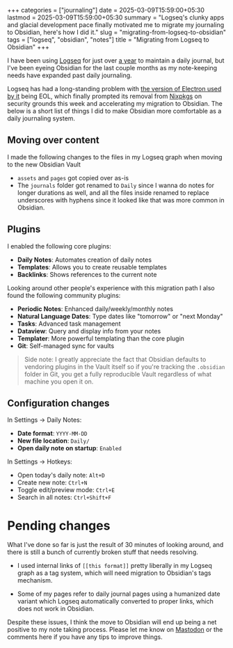 +++
categories = ["journaling"]
date = 2025-03-09T15:59:00+05:30
lastmod = 2025-03-09T15:59:00+05:30
summary = "Logseq's clunky apps and glacial development pace finally motivated me to migrate my journaling to Obsidian, here's how I did it."
slug = "migrating-from-logseq-to-obsidian"
tags = ["logseq", "obsidian", "notes"]
title = "Migrating from Logseq to Obsidian"
+++

I have been using [Logseq](https://logseq.com) for just over [a year](https://androiddev.social/@msfjarvis/112378523734491769) to maintain a daily journal, but I've been eyeing Obsidian for the last couple months as my note-keeping needs have expanded past daily journaling.

Logseq has had a long-standing problem with [the version of Electron used by it](https://github.com/logseq/logseq/issues/11644) being EOL, which finally prompted its removal from [Nixpkgs](https://github.com/NixOS/nixpkgs) on security grounds this week and accelerating my migration to Obsidian. The below is a short list of things I did to make Obsidian more comfortable as a daily journaling system.

## Moving over content

I made the following changes to the files in my Logseq graph when moving to the new Obsidian Vault

- `assets` and `pages` got copied over as-is
- The `journals` folder got renamed to `Daily` since I wanna do notes for longer durations as well, and all the files inside renamed to replace underscores with hyphens since it looked like that was more common in Obsidian.

## Plugins

I enabled the following core plugins:

- **Daily Notes**: Automates creation of daily notes
- **Templates**: Allows you to create reusable templates
- **Backlinks**: Shows references to the current note

Looking around other people's experience with this migration path I also found the following community plugins:

- **Periodic Notes**: Enhanced daily/weekly/monthly notes
- **Natural Language Dates**: Type dates like "tomorrow" or "next Monday"
- **Tasks**: Advanced task management
- **Dataview**: Query and display info from your notes
- **Templater**: More powerful templating than the core plugin
- **Git**: Self-managed sync for vaults

> Side note: I greatly appreciate the fact that Obsidian defaults to vendoring plugins in the Vault itself so if you're tracking the `.obsidian` folder in Git, you get a fully reproducible Vault regardless of what machine you open it on.

## Configuration changes

In Settings → Daily Notes:

- **Date format**: `YYYY-MM-DD`
- **New file location**: `Daily/`
- **Open daily note on startup**: `Enabled`

In Settings → Hotkeys:
- Open today's daily note: `Alt+D`
- Create new note: `Ctrl+N`
- Toggle edit/preview mode: `Ctrl+E`
- Search in all notes: `Ctrl+Shift+F`

# Pending changes

What I've done so far is just the result of 30 minutes of looking around, and there is still a bunch of currently broken stuff that needs resolving.

- I used internal links of `[[this format]]` pretty liberally in my Logseq graph as a tag system, which will need migration to Obsidian's tags mechanism.

- Some of my pages refer to daily journal pages using a humanized date variant which Logseq automatically converted to proper links, which does not work in Obsidian.

Despite these issues, I think the move to Obsidian will end up being a net positive to my note taking process. Please let me know on [Mastodon](https://androiddev.social/@msfjarvis) or the comments here if you have any tips to improve things.
